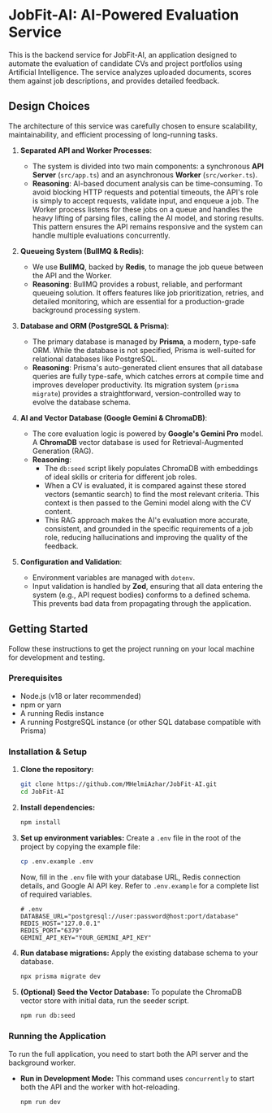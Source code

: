 # JobFit-AI: AI-Powered Evaluation Service

This is the backend service for JobFit-AI, an application designed to automate the evaluation of candidate CVs and project portfolios using Artificial Intelligence. The service analyzes uploaded documents, scores them against job descriptions, and provides detailed feedback.

## Design Choices

The architecture of this service was carefully chosen to ensure scalability, maintainability, and efficient processing of long-running tasks.

1.  **Separated API and Worker Processes**:

    - The system is divided into two main components: a synchronous **API Server** (`src/app.ts`) and an asynchronous **Worker** (`src/worker.ts`).
    - **Reasoning**: AI-based document analysis can be time-consuming. To avoid blocking HTTP requests and potential timeouts, the API's role is simply to accept requests, validate input, and enqueue a job. The Worker process listens for these jobs on a queue and handles the heavy lifting of parsing files, calling the AI model, and storing results. This pattern ensures the API remains responsive and the system can handle multiple evaluations concurrently.

2.  **Queueing System (BullMQ & Redis)**:

    - We use **BullMQ**, backed by **Redis**, to manage the job queue between the API and the Worker.
    - **Reasoning**: BullMQ provides a robust, reliable, and performant queueing solution. It offers features like job prioritization, retries, and detailed monitoring, which are essential for a production-grade background processing system.

3.  **Database and ORM (PostgreSQL & Prisma)**:

    - The primary database is managed by **Prisma**, a modern, type-safe ORM. While the database is not specified, Prisma is well-suited for relational databases like PostgreSQL.
    - **Reasoning**: Prisma's auto-generated client ensures that all database queries are fully type-safe, which catches errors at compile time and improves developer productivity. Its migration system (`prisma migrate`) provides a straightforward, version-controlled way to evolve the database schema.

4.  **AI and Vector Database (Google Gemini & ChromaDB)**:

    - The core evaluation logic is powered by **Google's Gemini Pro** model. A **ChromaDB** vector database is used for Retrieval-Augmented Generation (RAG).
    - **Reasoning**:
      - The `db:seed` script likely populates ChromaDB with embeddings of ideal skills or criteria for different job roles.
      - When a CV is evaluated, it is compared against these stored vectors (semantic search) to find the most relevant criteria. This context is then passed to the Gemini model along with the CV content.
      - This RAG approach makes the AI's evaluation more accurate, consistent, and grounded in the specific requirements of a job role, reducing hallucinations and improving the quality of the feedback.

5.  **Configuration and Validation**:
    - Environment variables are managed with `dotenv`.
    - Input validation is handled by **Zod**, ensuring that all data entering the system (e.g., API request bodies) conforms to a defined schema. This prevents bad data from propagating through the application.

## Getting Started

Follow these instructions to get the project running on your local machine for development and testing.

### Prerequisites

- Node.js (v18 or later recommended)
- npm or yarn
- A running Redis instance
- A running PostgreSQL instance (or other SQL database compatible with Prisma)

### Installation & Setup

1.  **Clone the repository:**

    ```bash
    git clone https://github.com/MHelmiAzhar/JobFit-AI.git
    cd JobFit-AI
    ```

2.  **Install dependencies:**

    ```bash
    npm install
    ```

3.  **Set up environment variables:**
    Create a `.env` file in the root of the project by copying the example file:

    ```bash
    cp .env.example .env
    ```

    Now, fill in the `.env` file with your database URL, Redis connection details, and Google AI API key. Refer to `.env.example` for a complete list of required variables.

    ```env
    # .env
    DATABASE_URL="postgresql://user:password@host:port/database"
    REDIS_HOST="127.0.0.1"
    REDIS_PORT="6379"
    GEMINI_API_KEY="YOUR_GEMINI_API_KEY"
    ```

4.  **Run database migrations:**
    Apply the existing database schema to your database.

    ```bash
    npx prisma migrate dev
    ```

5.  **(Optional) Seed the Vector Database:**
    To populate the ChromaDB vector store with initial data, run the seeder script.
    ```bash
    npm run db:seed
    ```

### Running the Application

To run the full application, you need to start both the API server and the background worker.

- **Run in Development Mode:**
  This command uses `concurrently` to start both the API and the worker with hot-reloading.

  ```bash
  npm run dev
  ```
